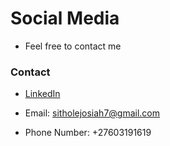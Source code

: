 # Social Media

* Feel free to contact me 

 ### Contact
 
 * [LinkedIn](https://www.linkedin.com/in/josiah-sithole-40480b222/)
 
 * Email: sitholejosiah7@gmail.com
 
 * Phone Number: +27603191619
 
